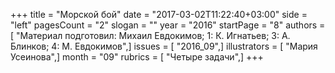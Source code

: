 +++
title = "Морской бой"
date = "2017-03-02T11:22:40+03:00"
side = "left"
pagesCount = "2"
slogan = ""
year = "2016"
startPage = "8"
authors = [ "Материал подготовил: Михаил Евдокимов; 1: К. Игнатьев; 3: А. Блинков; 4: М. Евдокимов",]
issues = [ "2016_09",]
illustrators = [ "Мария Усеинова",]
month = "09"
rubrics = [ "Четыре задачи",]
+++
